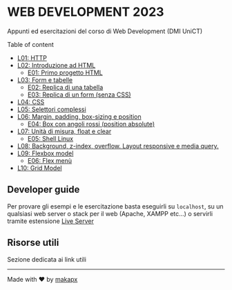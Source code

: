# WEB DEVELOPMENT 2023

Appunti ed esercitazioni del corso di Web Development (DMI UniCT)

Table of content
- [L01: HTTP](https://github.com/makapx/appunti-web-development/blob/main/appunti/L01_HTTP.md)
- [L02: Introduzione ad HTML](https://github.com/makapx/appunti-web-development/blob/main/appunti/L02_HTML.md)
    - [E01: Primo progetto HTML](https://github.com/makapx/appunti-web-development/tree/main/esercitazioni/e01_intro_html)
- [L03: Form e tabelle](https://github.com/makapx/appunti-web-development/blob/main/appunti/L03_Form.md)
    - [E02: Replica di una tabella](https://github.com/makapx/appunti-web-development/tree/main/esercitazioni/e02_table)
    - [E03: Replica di un form (senza CSS)](https://github.com/makapx/appunti-web-development/tree/main/esercitazioni/e03_form)
- [L04: CSS](https://github.com/makapx/appunti-web-development/blob/main/appunti/L04_CSS.md)
- [L05: Selettori complessi](./appunti/L05_SelettoriComplessi.md)
- [L06: Margin, padding, box-sizing e position](./appunti/L06_Position.md)
    - [E04: Box con angoli rossi (position absolute)](./esercitazioni/e04_corners/)
- [L07: Unità di misura, float e clear](./appunti/L07_Unita_Float.md)
    - [E05: Shell Linux](./esercitazioni/e05_linux_shell)
- [L08: Background, z-index, overflow. Layout responsive e media query.](./appunti/L08_Background_Z-index_Overflow_Responsive.md)
- [L09: Flexbox model](./appunti/L09_Flex.md)
    - [E06: Flex menù](./esercitazioni/e06_flex_menu/)
- [L10: Grid Model](./appunti/L10_Grid.md)

## Developer guide

Per provare gli esempi e le esercitazione basta eseguirli su `localhost`, su un qualsiasi web server o stack per il web (Apache, XAMPP etc...) o servirli tramite estensione [Live Server](https://ritwickdey.github.io/vscode-live-server/)

## Risorse utili

Sezione dedicata ai link utili

<hr>

Made with ❤️ by [makapx](https://github.com/makapx)
